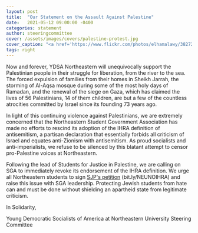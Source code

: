 ```yaml
---
layout: post
title:  "Our Statement on the Assault Against Palestine"
date:   2021-05-12 09:00:00 -0400
categories: statement
author: steeringcommittee
cover: /assets/images/covers/palestine-protest.jpg
cover_caption: "<a href='https://www.flickr.com/photos/elhamalawy/38272721154'>Photo courtesy of Hossam el-Hamalawy</a>"
tags: right
---
```


Now and forever, YDSA Northeastern will unequivocally support the Palestinian people in their struggle for liberation, from the river to the sea. The forced expulsion of families from their homes in Sheikh Jarrah, the storming of Al-Aqsa mosque during some of the most holy days of Ramadan, and the renewal of the siege on Gaza, which has claimed the lives of 56 Palestinians, 14 of them children, are but a few of the countless atrocities committed by Israel since its founding 73 years ago.

In light of this continuing violence against Palestinians, we are extremely concerned that the Northeastern Student Government Association has made no efforts to rescind its adoption of the IHRA definition of antisemitism, a partisan declaration that essentially forbids all criticism of Israel and equates anti-Zionism with antisemitism. As proud socialists and anti-imperialists, we refuse to be silenced by this blatant attempt to censor pro-Palestine voices at Northeastern.  

Following the lead of Students for Justice in Palestine, we are calling on SGA to immediately revoke its endorsement of the IHRA definition. We urge all Northeastern students to sign [SJP's petition](https://www.change.org/p/students-protect-pro-palestine-voices-from-censorship-at-northeastern-university?utm_content=cl_sharecopy_28807185_en-US%3A7&recruiter=1191715539&utm_source=share_petition&utm_medium=copylink&utm_campaign=share_petition) (bit.ly/NEUNOIHRA) and raise this issue with SGA leadership. Protecting Jewish students from hate can and must be done without shielding an apartheid state from legitimate criticism.

In Solidarity,

Young Democratic Socialists of America at Northeastern University Steering Committee
